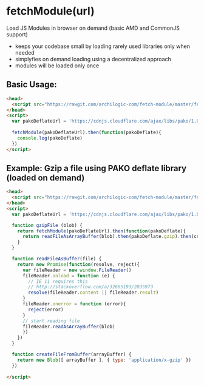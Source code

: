 # fetchModule(url)

Load JS Modules in browser on demand (basic AMD and CommonJS support)

* keeps your codebase small by loading rarely used libraries only when needed
* simplyfies on demand loading using a decentralized approach
* modules will be loaded only once

## Basic Usage:
```html
<head>
  <script src="https://rawgit.com/archilogic-com/fetch-module/master/fetch-module.js"></script>
</head>
<script>
  var pakoDeflateUrl = 'https://cdnjs.cloudflare.com/ajax/libs/pako/1.0.5/pako_deflate.min.js'
  
  fetchModule(pakoDeflateUrl).then(function(pakoDeflate){
    console.log(pakoDeflate)
  })
</script>
```

## Example: Gzip a file using PAKO deflate library (loaded on demand)
```html
<head>
  <script src="https://rawgit.com/archilogic-com/fetch-module/master/fetch-module.js"></script>
</head>
<script>
  var pakoDeflateUrl = 'https://cdnjs.cloudflare.com/ajax/libs/pako/1.0.5/pako_deflate.min.js'

  function gzipFile (blob) {
    return fetchModule(pakoDeflateUrl).then(function(pakoDeflate){
      return readFileAsArrayBuffer(blob).then(pakoDeflate.gzip).then(createFileFromBuffer)   
    }
  }

  function readFileAsBuffer(file) {
    return new Promise(function(resolve, reject){
      var fileReader = new window.FileReader()
      fileReader.onload = function (e) {
        // IE 11 requires this
        // http://stackoverflow.com/a/32665193/2835973
        resolve(fileReader.content || fileReader.result)
      }
      fileReader.onerror = function (error){
        reject(error)
      }
      // start reading file
      fileReader.readAsArrayBuffer(blob)
      })
    })
  }

  function createFileFromBuffer(arrayBuffer) {
    return new Blob([ arrayBuffer ], { type: 'application/x-gzip' })
  })
  
</script>
```
